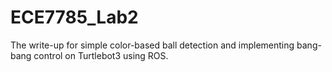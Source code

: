 # ECE7785_Lab2
The write-up for simple color-based ball detection and implementing bang-bang control on Turtlebot3 using ROS.
